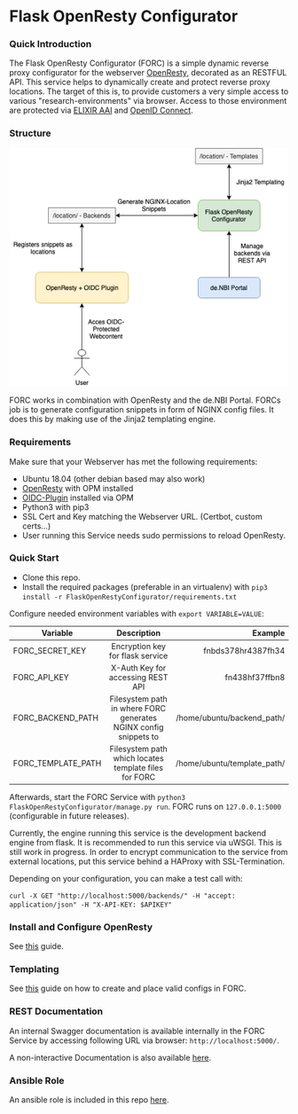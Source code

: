 # Flask OpenResty Configurator

### Quick Introduction
The Flask OpenResty Configurator (FORC) is a simple dynamic reverse proxy configurator for the webserver [OpenResty](http://openresty.org/en/), decorated as 
an RESTFUL API. This service helps to dynamically create and protect reverse proxy locations. The target of this is, to provide customers a very simple access to various
"research-environments" via browser. Access to those environment are protected via [ELIXIR AAI](https://elixir-europe.org/services/compute/aai) and [OpenID Connect](https://openid.net/connect/).

### Structure
![Overview](gfx/forc_overview.png)

FORC works in combination with OpenResty and the de.NBI Portal. FORCs job is to generate configuration snippets in form of NGINX config files. It does this
by making use of the Jinja2 templating engine. 



### Requirements

Make sure that your Webserver has met the following requirements:

* Ubuntu 18.04 (other debian based may also work)
* [OpenResty](http://openresty.org/en/) with OPM installed
* [OIDC-Plugin](https://github.com/zmartzone/lua-resty-openidc) installed via OPM
* Python3 with pip3
* SSL Cert and Key matching the Webserver URL. (Certbot, custom certs...)
* User running this Service needs sudo permissions to reload OpenResty.

### Quick Start

* Clone this repo.
* Install the required packages (preferable in an virtualenv) with `pip3 install -r FlaskOpenRestyConfigurator/requirements.txt`

Configure needed environment variables with `export VARIABLE=VALUE`:

| Variable        | Description           | Example  |
| ------------- |:-------------:| -----:|
| FORC_SECRET_KEY      | Encryption key for flask service | fnbds378hr4387fh34 |
| FORC_API_KEY      | X-Auth Key for accessing REST API      |   fn438hf37ffbn8 |
| FORC_BACKEND_PATH | Filesystem path in where FORC generates NGINX config snippets to      |    /home/ubuntu/backend_path/ |
| FORC_TEMPLATE_PATH | Filesystem path which locates template files for FORC | /home/ubuntu/template_path/ |

Afterwards, start the FORC Service with `python3 FlaskOpenRestyConfigurator/manage.py run`.
FORC runs on `127.0.0.1:5000` (configurable in future releases).

Currently, the engine running this service is the development backend engine from flask. It is recommended to run this service
via uWSGI. This is still work in progress. In order to encrypt communication to the service from external locations, put this service
behind a HAProxy with SSL-Termination.

Depending on your configuration, you can make a test call with:
```
curl -X GET "http://localhost:5000/backends/" -H "accept: application/json" -H "X-API-KEY: $APIKEY"
```

### Install and Configure OpenResty

See [this](examples/openresty_configuration.md) guide.


### Templating

See [this](examples/templating_guide.md) guide on how to create and place valid configs in FORC.

### REST Documentation

An internal Swagger documentation is available internally in the FORC Service by accessing following URL via browser: `http://localhost:5000/`.

A non-interactive Documentation is also available [here](https://app.swaggerhub.com/apis-docs/awalende/flask-open_resty_configurator_forc/0.1a).

### Ansible Role
An ansible role is included in this repo [here](ansible/).